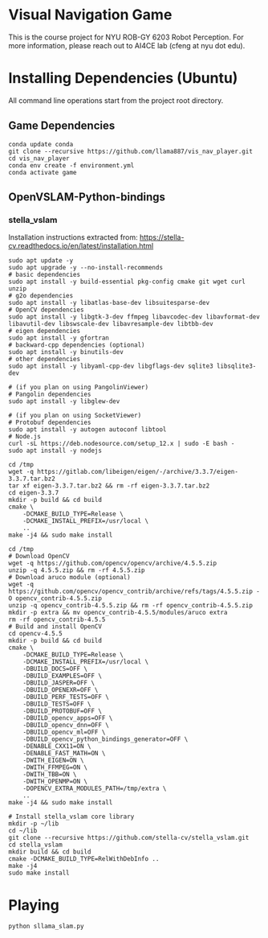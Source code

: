 # Visual Navigation Game

This is the course project for NYU ROB-GY 6203 Robot Perception. 
For more information, please reach out to AI4CE lab (cfeng at nyu dot edu).

# Installing Dependencies (Ubuntu)
All command line operations start from the project root directory.
## Game Dependencies
```commandline
conda update conda
git clone --recursive https://github.com/llama887/vis_nav_player.git
cd vis_nav_player
conda env create -f environment.yml
conda activate game
```
## OpenVSLAM-Python-bindings

### stella_vslam
Installation instructions extracted from: https://stella-cv.readthedocs.io/en/latest/installation.html
```commandline
sudo apt update -y
sudo apt upgrade -y --no-install-recommends
# basic dependencies
sudo apt install -y build-essential pkg-config cmake git wget curl unzip
# g2o dependencies
sudo apt install -y libatlas-base-dev libsuitesparse-dev
# OpenCV dependencies
sudo apt install -y libgtk-3-dev ffmpeg libavcodec-dev libavformat-dev libavutil-dev libswscale-dev libavresample-dev libtbb-dev
# eigen dependencies
sudo apt install -y gfortran
# backward-cpp dependencies (optional)
sudo apt install -y binutils-dev
# other dependencies
sudo apt install -y libyaml-cpp-dev libgflags-dev sqlite3 libsqlite3-dev

# (if you plan on using PangolinViewer)
# Pangolin dependencies
sudo apt install -y libglew-dev

# (if you plan on using SocketViewer)
# Protobuf dependencies
sudo apt install -y autogen autoconf libtool
# Node.js
curl -sL https://deb.nodesource.com/setup_12.x | sudo -E bash -
sudo apt install -y nodejs

cd /tmp
wget -q https://gitlab.com/libeigen/eigen/-/archive/3.3.7/eigen-3.3.7.tar.bz2
tar xf eigen-3.3.7.tar.bz2 && rm -rf eigen-3.3.7.tar.bz2
cd eigen-3.3.7
mkdir -p build && cd build
cmake \
    -DCMAKE_BUILD_TYPE=Release \
    -DCMAKE_INSTALL_PREFIX=/usr/local \
    ..
make -j4 && sudo make install

cd /tmp
# Download OpenCV
wget -q https://github.com/opencv/opencv/archive/4.5.5.zip
unzip -q 4.5.5.zip && rm -rf 4.5.5.zip
# Download aruco module (optional)
wget -q https://github.com/opencv/opencv_contrib/archive/refs/tags/4.5.5.zip -O opencv_contrib-4.5.5.zip
unzip -q opencv_contrib-4.5.5.zip && rm -rf opencv_contrib-4.5.5.zip
mkdir -p extra && mv opencv_contrib-4.5.5/modules/aruco extra
rm -rf opencv_contrib-4.5.5
# Build and install OpenCV
cd opencv-4.5.5
mkdir -p build && cd build
cmake \
    -DCMAKE_BUILD_TYPE=Release \
    -DCMAKE_INSTALL_PREFIX=/usr/local \
    -DBUILD_DOCS=OFF \
    -DBUILD_EXAMPLES=OFF \
    -DBUILD_JASPER=OFF \
    -DBUILD_OPENEXR=OFF \
    -DBUILD_PERF_TESTS=OFF \
    -DBUILD_TESTS=OFF \
    -DBUILD_PROTOBUF=OFF \
    -DBUILD_opencv_apps=OFF \
    -DBUILD_opencv_dnn=OFF \
    -DBUILD_opencv_ml=OFF \
    -DBUILD_opencv_python_bindings_generator=OFF \
    -DENABLE_CXX11=ON \
    -DENABLE_FAST_MATH=ON \
    -DWITH_EIGEN=ON \
    -DWITH_FFMPEG=ON \
    -DWITH_TBB=ON \
    -DWITH_OPENMP=ON \
    -DOPENCV_EXTRA_MODULES_PATH=/tmp/extra \
    ..
make -j4 && sudo make install

# Install stella_vslam core library
mkdir -p ~/lib
cd ~/lib
git clone --recursive https://github.com/stella-cv/stella_vslam.git
cd stella_vslam
mkdir build && cd build
cmake -DCMAKE_BUILD_TYPE=RelWithDebInfo ..
make -j4
sudo make install
```


# Playing
```commandline
python sllama_slam.py
```
